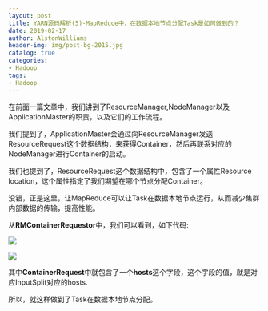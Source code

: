 ```yaml
---
layout: post
title: YARN源码解析(5)-MapReduce中，在数据本地节点分配Task是如何做到的？
date: 2019-02-17
author: AlstonWilliams
header-img: img/post-bg-2015.jpg
catalog: true
categories:
- Hadoop
tags:
- Hadoop
---
```

在前面一篇文章中，我们讲到了ResourceManager,NodeManager以及ApplicationMaster的职责，以及它们的工作流程。

我们提到了，ApplicationMaster会通过向ResourceManager发送ResourceRequest这个数据结构，来获得Container，然后再联系对应的NodeManager进行Container的启动。

我们也提到了，ResourceRequest这个数据结构中，包含了一个属性Resource location，这个属性指定了我们期望在哪个节点分配Container。

没错，正是这里，让MapReduce可以让Task在数据本地节点运行，从而减少集群内部数据的传输，提高性能。

从**RMContainerRequestor**中，我们可以看到，如下代码:

![](http://upload-images.jianshu.io/upload_images/4108852-f9012d69959e383e.png?imageMogr2/auto-orient/strip%7CimageView2/2/w/1240)

![](http://upload-images.jianshu.io/upload_images/4108852-803a18436c26c920.png?imageMogr2/auto-orient/strip%7CimageView2/2/w/1240)

其中**ContainerRequest**中就包含了一个**hosts**这个字段，这个字段的值，就是对应InputSplit对应的hosts.

所以，就这样做到了Task在数据本地节点分配。
